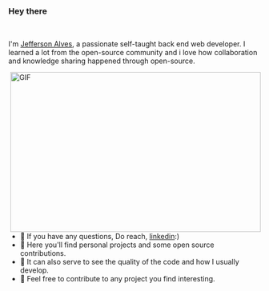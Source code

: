 ### Hey there 

<br />

I'm [Jefferson Alves](https://abhishknads.me/), a passionate self-taught back end web developer. 
I learned a lot from the open-source community and i love how collaboration and knowledge sharing happened through open-source.


  <img align="right" alt="GIF" src="https://github.com/abhisheknaiidu/abhisheknaiidu/blob/master/code.gif?raw=true" width="500" height="320" />
  
- 💼 If you have any questions, Do reach, [linkedin](https://www.linkedin.com/in/jefferson-alves-5311b7151/):)
- 💼 Here you'll find personal projects and some open source contributions.
- 💼 It can also serve to see the quality of the code and how I usually develop.
- 💼 Feel free to contribute to any project you find interesting.
